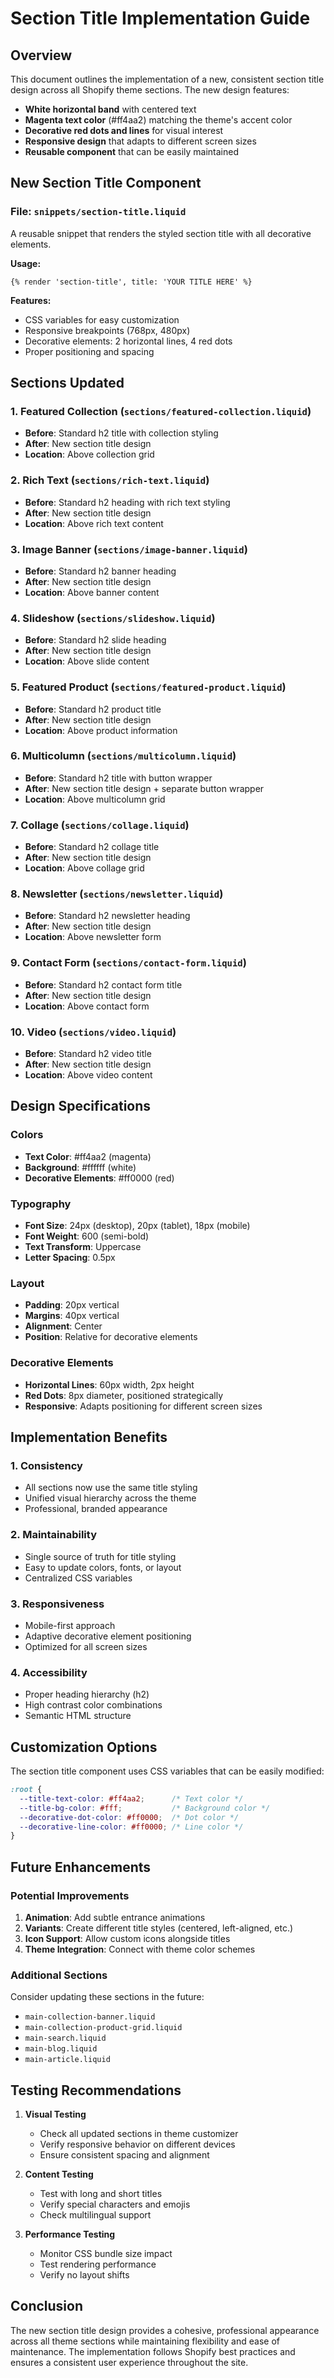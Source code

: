 # Section Title Implementation Guide

## Overview
This document outlines the implementation of a new, consistent section title design across all Shopify theme sections. The new design features:

- **White horizontal band** with centered text
- **Magenta text color** (#ff4aa2) matching the theme's accent color
- **Decorative red dots and lines** for visual interest
- **Responsive design** that adapts to different screen sizes
- **Reusable component** that can be easily maintained

## New Section Title Component

### File: `snippets/section-title.liquid`
A reusable snippet that renders the styled section title with all decorative elements.

**Usage:**
```liquid
{% render 'section-title', title: 'YOUR TITLE HERE' %}
```

**Features:**
- CSS variables for easy customization
- Responsive breakpoints (768px, 480px)
- Decorative elements: 2 horizontal lines, 4 red dots
- Proper positioning and spacing

## Sections Updated

### 1. **Featured Collection** (`sections/featured-collection.liquid`)
- **Before**: Standard h2 title with collection styling
- **After**: New section title design
- **Location**: Above collection grid

### 2. **Rich Text** (`sections/rich-text.liquid`)
- **Before**: Standard h2 heading with rich text styling
- **After**: New section title design
- **Location**: Above rich text content

### 3. **Image Banner** (`sections/image-banner.liquid`)
- **Before**: Standard h2 banner heading
- **After**: New section title design
- **Location**: Above banner content

### 4. **Slideshow** (`sections/slideshow.liquid`)
- **Before**: Standard h2 slide heading
- **After**: New section title design
- **Location**: Above slide content

### 5. **Featured Product** (`sections/featured-product.liquid`)
- **Before**: Standard h2 product title
- **After**: New section title design
- **Location**: Above product information

### 6. **Multicolumn** (`sections/multicolumn.liquid`)
- **Before**: Standard h2 title with button wrapper
- **After**: New section title design + separate button wrapper
- **Location**: Above multicolumn grid

### 7. **Collage** (`sections/collage.liquid`)
- **Before**: Standard h2 collage title
- **After**: New section title design
- **Location**: Above collage grid

### 8. **Newsletter** (`sections/newsletter.liquid`)
- **Before**: Standard h2 newsletter heading
- **After**: New section title design
- **Location**: Above newsletter form

### 9. **Contact Form** (`sections/contact-form.liquid`)
- **Before**: Standard h2 contact form title
- **After**: New section title design
- **Location**: Above contact form

### 10. **Video** (`sections/video.liquid`)
- **Before**: Standard h2 video title
- **After**: New section title design
- **Location**: Above video content

## Design Specifications

### Colors
- **Text Color**: #ff4aa2 (magenta)
- **Background**: #ffffff (white)
- **Decorative Elements**: #ff0000 (red)

### Typography
- **Font Size**: 24px (desktop), 20px (tablet), 18px (mobile)
- **Font Weight**: 600 (semi-bold)
- **Text Transform**: Uppercase
- **Letter Spacing**: 0.5px

### Layout
- **Padding**: 20px vertical
- **Margins**: 40px vertical
- **Alignment**: Center
- **Position**: Relative for decorative elements

### Decorative Elements
- **Horizontal Lines**: 60px width, 2px height
- **Red Dots**: 8px diameter, positioned strategically
- **Responsive**: Adapts positioning for different screen sizes

## Implementation Benefits

### 1. **Consistency**
- All sections now use the same title styling
- Unified visual hierarchy across the theme
- Professional, branded appearance

### 2. **Maintainability**
- Single source of truth for title styling
- Easy to update colors, fonts, or layout
- Centralized CSS variables

### 3. **Responsiveness**
- Mobile-first approach
- Adaptive decorative element positioning
- Optimized for all screen sizes

### 4. **Accessibility**
- Proper heading hierarchy (h2)
- High contrast color combinations
- Semantic HTML structure

## Customization Options

The section title component uses CSS variables that can be easily modified:

```css
:root {
  --title-text-color: #ff4aa2;      /* Text color */
  --title-bg-color: #fff;           /* Background color */
  --decorative-dot-color: #ff0000;  /* Dot color */
  --decorative-line-color: #ff0000; /* Line color */
}
```

## Future Enhancements

### Potential Improvements
1. **Animation**: Add subtle entrance animations
2. **Variants**: Create different title styles (centered, left-aligned, etc.)
3. **Icon Support**: Allow custom icons alongside titles
4. **Theme Integration**: Connect with theme color schemes

### Additional Sections
Consider updating these sections in the future:
- `main-collection-banner.liquid`
- `main-collection-product-grid.liquid`
- `main-search.liquid`
- `main-blog.liquid`
- `main-article.liquid`

## Testing Recommendations

1. **Visual Testing**
   - Check all updated sections in theme customizer
   - Verify responsive behavior on different devices
   - Ensure consistent spacing and alignment

2. **Content Testing**
   - Test with long and short titles
   - Verify special characters and emojis
   - Check multilingual support

3. **Performance Testing**
   - Monitor CSS bundle size impact
   - Test rendering performance
   - Verify no layout shifts

## Conclusion

The new section title design provides a cohesive, professional appearance across all theme sections while maintaining flexibility and ease of maintenance. The implementation follows Shopify best practices and ensures a consistent user experience throughout the site.
